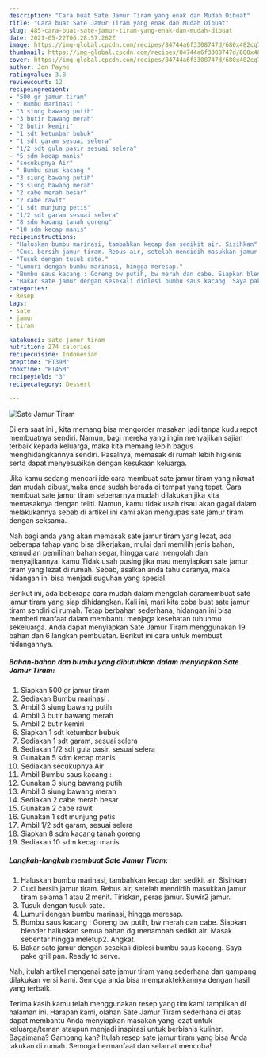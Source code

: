```yaml
---
description: "Cara buat Sate Jamur Tiram yang enak dan Mudah Dibuat"
title: "Cara buat Sate Jamur Tiram yang enak dan Mudah Dibuat"
slug: 485-cara-buat-sate-jamur-tiram-yang-enak-dan-mudah-dibuat
date: 2021-05-22T06:28:57.262Z
image: https://img-global.cpcdn.com/recipes/84744a6f3308747d/680x482cq70/sate-jamur-tiram-foto-resep-utama.jpg
thumbnail: https://img-global.cpcdn.com/recipes/84744a6f3308747d/680x482cq70/sate-jamur-tiram-foto-resep-utama.jpg
cover: https://img-global.cpcdn.com/recipes/84744a6f3308747d/680x482cq70/sate-jamur-tiram-foto-resep-utama.jpg
author: Jon Payne
ratingvalue: 3.8
reviewcount: 12
recipeingredient:
- "500 gr jamur tiram"
- " Bumbu marinasi "
- "3 siung bawang putih"
- "3 butir bawang merah"
- "2 butir kemiri"
- "1 sdt ketumbar bubuk"
- "1 sdt garam sesuai selera"
- "1/2 sdt gula pasir sesuai selera"
- "5 sdm kecap manis"
- "secukupnya Air"
- " Bumbu saus kacang "
- "3 siung bawang putih"
- "3 siung bawang merah"
- "2 cabe merah besar"
- "2 cabe rawit"
- "1 sdt munjung petis"
- "1/2 sdt garam sesuai selera"
- "8 sdm kacang tanah goreng"
- "10 sdm kecap manis"
recipeinstructions:
- "Haluskan bumbu marinasi, tambahkan kecap dan sedikit air. Sisihkan"
- "Cuci bersih jamur tiram. Rebus air, setelah mendidih masukkan jamur tiram selama 1 atau 2 menit. Tiriskan, peras jamur. Suwir2 jamur."
- "Tusuk dengan tusuk sate."
- "Lumuri dengan bumbu marinasi, hingga meresap."
- "Bumbu saus kacang : Goreng bw putih, bw merah dan cabe. Siapkan blender halluskan semua bahan dg menambah sedikit air. Masak sebentar hingga meletup2. Angkat."
- "Bakar sate jamur dengan sesekali diolesi bumbu saus kacang. Saya pake grill pan. Ready to serve."
categories:
- Resep
tags:
- sate
- jamur
- tiram

katakunci: sate jamur tiram 
nutrition: 274 calories
recipecuisine: Indonesian
preptime: "PT39M"
cooktime: "PT45M"
recipeyield: "3"
recipecategory: Dessert

---
```



![Sate Jamur Tiram](https://img-global.cpcdn.com/recipes/84744a6f3308747d/680x482cq70/sate-jamur-tiram-foto-resep-utama.jpg)

Di era  saat ini , kita memang bisa mengorder masakan jadi tanpa kudu repot membuatnya sendiri. Namun, bagi mereka yang ingin menyajikan sajian terbaik kepada keluarga, maka kita memang lebih bagus menghidangkannya sendiri. Pasalnya, memasak di rumah lebih higienis serta dapat menyesuaikan dengan kesukaan keluarga.

Jika kamu sedang mencari ide cara membuat sate jamur tiram yang nikmat dan mudah dibuat,maka anda sudah berada di tempat yang tepat. Cara membuat sate jamur tiram  sebenarnya mudah dilakukan jika kita memasaknya dengan teliti. Namun, kamu tidak usah risau akan gagal dalam melakukannya 
sebab di artikel ini kami akan mengupas sate jamur tiram dengan seksama.  



Nah bagi anda yang akan memasak sate jamur tiram yang lezat, ada beberapa tahap yang bisa dikerjakan, mulai dari memilih jenis bahan, kemudian pemilihan bahan segar, hingga cara mengolah dan menyajikannya. kamu Tidak usah pusing jika mau menyiapkan sate jamur tiram yang lezat di rumah. Sebab, asalkan anda  tahu caranya, maka hidangan ini bisa menjadi suguhan yang spesial.

Berikut ini, ada beberapa cara mudah dalam mengolah caramembuat sate jamur tiram yang siap dihidangkan. Kali ini, mari kita coba buat sate jamur tiram sendiri di rumah. Tetap berbahan sederhana, hidangan ini bisa memberi manfaat dalam membantu menjaga kesehatan tubuhmu sekeluarga. Anda dapat menyiapkan Sate Jamur Tiram menggunakan 19 bahan dan 6 langkah pembuatan. Berikut ini cara untuk membuat hidangannya.

<!--inarticleads1-->

##### Bahan-bahan dan bumbu yang dibutuhkan dalam menyiapkan Sate Jamur Tiram:

1. Siapkan 500 gr jamur tiram
1. Sediakan  Bumbu marinasi :
1. Ambil 3 siung bawang putih
1. Ambil 3 butir bawang merah
1. Ambil 2 butir kemiri
1. Siapkan 1 sdt ketumbar bubuk
1. Sediakan 1 sdt garam, sesuai selera
1. Sediakan 1/2 sdt gula pasir, sesuai selera
1. Gunakan 5 sdm kecap manis
1. Sediakan secukupnya Air
1. Ambil  Bumbu saus kacang :
1. Gunakan 3 siung bawang putih
1. Ambil 3 siung bawang merah
1. Sediakan 2 cabe merah besar
1. Gunakan 2 cabe rawit
1. Gunakan 1 sdt munjung petis
1. Ambil 1/2 sdt garam, sesuai selera
1. Siapkan 8 sdm kacang tanah goreng
1. Sediakan 10 sdm kecap manis




<!--inarticleads2-->

##### Langkah-langkah membuat Sate Jamur Tiram:

1. Haluskan bumbu marinasi, tambahkan kecap dan sedikit air. Sisihkan
1. Cuci bersih jamur tiram. Rebus air, setelah mendidih masukkan jamur tiram selama 1 atau 2 menit. Tiriskan, peras jamur. Suwir2 jamur.
1. Tusuk dengan tusuk sate.
1. Lumuri dengan bumbu marinasi, hingga meresap.
1. Bumbu saus kacang : Goreng bw putih, bw merah dan cabe. Siapkan blender halluskan semua bahan dg menambah sedikit air. Masak sebentar hingga meletup2. Angkat.
1. Bakar sate jamur dengan sesekali diolesi bumbu saus kacang. Saya pake grill pan. Ready to serve.




Nah, itulah artikel mengenai  sate jamur tiram  yang sederhana dan gampang dilakukan versi kami. Semoga anda bisa mempraktekkannya dengan hasil yang terbaik. 

Terima kasih kamu telah menggunakan resep yang tim kami tampilkan di halaman ini. Harapan kami, olahan  Sate Jamur Tiram sederhana di atas dapat membantu Anda menyiapkan masakan yang lezat untuk keluarga/teman ataupun menjadi inspirasi untuk berbisnis kuliner. Bagaimana? Gampang kan? Itulah resep sate jamur tiram yang bisa Anda lakukan di rumah. Semoga bermanfaat dan selamat mencoba!

